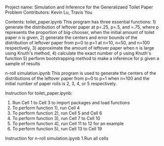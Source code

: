 Project name: Simulation and Inference for the Generalizaed Toilet Paper Problem
Contributors: Kevin Lu, Travis You


Contents:
toilet_paper.ipynb
This program has three essential functions: 1) generate the distribution of leftover paper at p=.25, p=.5, and =.75, where p represents the proportion of big-chooser, when the initial amount of toilet paper n is given, 2) generate the centers and error bounds of the distribution of leftover paper from p=0 to p=1 at n=10, n=50, and n=100 respectively, 3) approximate the amount of leftover paper when n is large using Knuth's method, 4) calculate the exact number of p using Knuth's function 5) perform bootstrapping method to make a inference for p given a sample of results

n-roll simulation.ipynb
This program is used to generate the centers of the distributions of the leftover paper from p=0 to p=1 when n=100 and the initial number of paper rolls is 2, 3, 4, or 5 respectively.


Instruction for toilet_paper.ipynb:
1. Run Cell 1 to Cell 3 to import packages and load functions
2. To perform function 1), run Cell 4
3. To perform function 2), run Cell 5 and Cell 6
4. To perform function 3), run Cell 7 to Cell 10
5. To perform function 4), run Cell 11 to 12 for an example
6. To perform function 5), run Cell 13 to Cell 19

Instruction for n-roll simulation.ipynb
1.Run all cells
